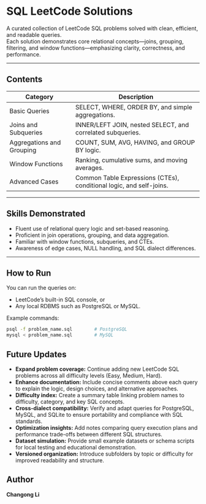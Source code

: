 # SQL LeetCode Solutions

A curated collection of LeetCode SQL problems solved with clean, efficient, and readable queries.  
Each solution demonstrates core relational concepts—joins, grouping, filtering, and window functions—emphasizing clarity, correctness, and performance.

---

## Contents

| Category | Description |
|-----------|-------------|
| Basic Queries | SELECT, WHERE, ORDER BY, and simple aggregations. |
| Joins and Subqueries | INNER/LEFT JOIN, nested SELECT, and correlated subqueries. |
| Aggregations and Grouping | COUNT, SUM, AVG, HAVING, and GROUP BY logic. |
| Window Functions | Ranking, cumulative sums, and moving averages. |
| Advanced Cases | Common Table Expressions (CTEs), conditional logic, and self-joins. |

---

## Skills Demonstrated

- Fluent use of relational query logic and set-based reasoning.  
- Proficient in join operations, grouping, and data aggregation.  
- Familiar with window functions, subqueries, and CTEs.  
- Awareness of edge cases, NULL handling, and SQL dialect differences.

---

## How to Run

You can run the queries on:
- LeetCode’s built-in SQL console, or  
- Any local RDBMS such as PostgreSQL or MySQL.

Example commands:
```bash
psql -f problem_name.sql        # PostgreSQL
mysql < problem_name.sql        # MySQL
```

## Future Updates

- **Expand problem coverage:** Continue adding new LeetCode SQL problems across all difficulty levels (Easy, Medium, Hard).  
- **Enhance documentation:** Include concise comments above each query to explain the logic, design choices, and alternative approaches.  
- **Difficulty index:** Create a summary table linking problem names to difficulty, category, and key SQL concepts.  
- **Cross-dialect compatibility:** Verify and adapt queries for PostgreSQL, MySQL, and SQLite to ensure portability and compliance with SQL standards.  
- **Optimization insights:** Add notes comparing query execution plans and performance trade-offs between different SQL structures.  
- **Dataset simulation:** Provide small example datasets or schema scripts for local testing and educational demonstration.  
- **Versioned organization:** Introduce subfolders by topic or difficulty for improved readability and structure.  

## Author

**Changong Li**  
